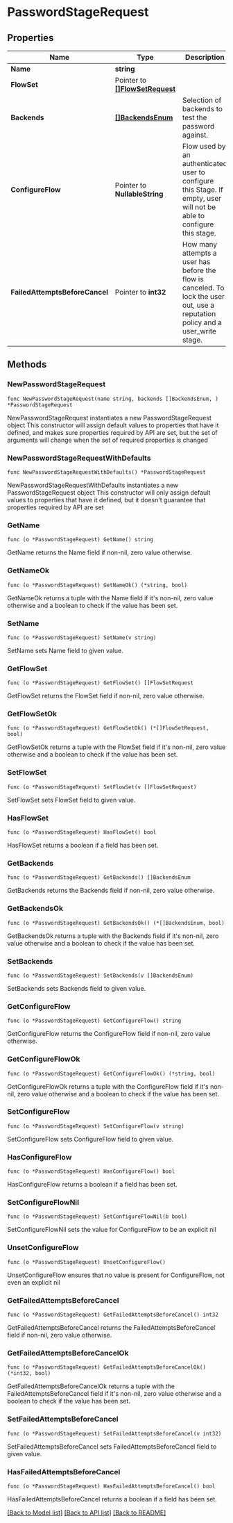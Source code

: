 # PasswordStageRequest

## Properties

Name | Type | Description | Notes
------------ | ------------- | ------------- | -------------
**Name** | **string** |  | 
**FlowSet** | Pointer to [**[]FlowSetRequest**](FlowSetRequest.md) |  | [optional] 
**Backends** | [**[]BackendsEnum**](BackendsEnum.md) | Selection of backends to test the password against. | 
**ConfigureFlow** | Pointer to **NullableString** | Flow used by an authenticated user to configure this Stage. If empty, user will not be able to configure this stage. | [optional] 
**FailedAttemptsBeforeCancel** | Pointer to **int32** | How many attempts a user has before the flow is canceled. To lock the user out, use a reputation policy and a user_write stage. | [optional] 

## Methods

### NewPasswordStageRequest

`func NewPasswordStageRequest(name string, backends []BackendsEnum, ) *PasswordStageRequest`

NewPasswordStageRequest instantiates a new PasswordStageRequest object
This constructor will assign default values to properties that have it defined,
and makes sure properties required by API are set, but the set of arguments
will change when the set of required properties is changed

### NewPasswordStageRequestWithDefaults

`func NewPasswordStageRequestWithDefaults() *PasswordStageRequest`

NewPasswordStageRequestWithDefaults instantiates a new PasswordStageRequest object
This constructor will only assign default values to properties that have it defined,
but it doesn't guarantee that properties required by API are set

### GetName

`func (o *PasswordStageRequest) GetName() string`

GetName returns the Name field if non-nil, zero value otherwise.

### GetNameOk

`func (o *PasswordStageRequest) GetNameOk() (*string, bool)`

GetNameOk returns a tuple with the Name field if it's non-nil, zero value otherwise
and a boolean to check if the value has been set.

### SetName

`func (o *PasswordStageRequest) SetName(v string)`

SetName sets Name field to given value.


### GetFlowSet

`func (o *PasswordStageRequest) GetFlowSet() []FlowSetRequest`

GetFlowSet returns the FlowSet field if non-nil, zero value otherwise.

### GetFlowSetOk

`func (o *PasswordStageRequest) GetFlowSetOk() (*[]FlowSetRequest, bool)`

GetFlowSetOk returns a tuple with the FlowSet field if it's non-nil, zero value otherwise
and a boolean to check if the value has been set.

### SetFlowSet

`func (o *PasswordStageRequest) SetFlowSet(v []FlowSetRequest)`

SetFlowSet sets FlowSet field to given value.

### HasFlowSet

`func (o *PasswordStageRequest) HasFlowSet() bool`

HasFlowSet returns a boolean if a field has been set.

### GetBackends

`func (o *PasswordStageRequest) GetBackends() []BackendsEnum`

GetBackends returns the Backends field if non-nil, zero value otherwise.

### GetBackendsOk

`func (o *PasswordStageRequest) GetBackendsOk() (*[]BackendsEnum, bool)`

GetBackendsOk returns a tuple with the Backends field if it's non-nil, zero value otherwise
and a boolean to check if the value has been set.

### SetBackends

`func (o *PasswordStageRequest) SetBackends(v []BackendsEnum)`

SetBackends sets Backends field to given value.


### GetConfigureFlow

`func (o *PasswordStageRequest) GetConfigureFlow() string`

GetConfigureFlow returns the ConfigureFlow field if non-nil, zero value otherwise.

### GetConfigureFlowOk

`func (o *PasswordStageRequest) GetConfigureFlowOk() (*string, bool)`

GetConfigureFlowOk returns a tuple with the ConfigureFlow field if it's non-nil, zero value otherwise
and a boolean to check if the value has been set.

### SetConfigureFlow

`func (o *PasswordStageRequest) SetConfigureFlow(v string)`

SetConfigureFlow sets ConfigureFlow field to given value.

### HasConfigureFlow

`func (o *PasswordStageRequest) HasConfigureFlow() bool`

HasConfigureFlow returns a boolean if a field has been set.

### SetConfigureFlowNil

`func (o *PasswordStageRequest) SetConfigureFlowNil(b bool)`

 SetConfigureFlowNil sets the value for ConfigureFlow to be an explicit nil

### UnsetConfigureFlow
`func (o *PasswordStageRequest) UnsetConfigureFlow()`

UnsetConfigureFlow ensures that no value is present for ConfigureFlow, not even an explicit nil
### GetFailedAttemptsBeforeCancel

`func (o *PasswordStageRequest) GetFailedAttemptsBeforeCancel() int32`

GetFailedAttemptsBeforeCancel returns the FailedAttemptsBeforeCancel field if non-nil, zero value otherwise.

### GetFailedAttemptsBeforeCancelOk

`func (o *PasswordStageRequest) GetFailedAttemptsBeforeCancelOk() (*int32, bool)`

GetFailedAttemptsBeforeCancelOk returns a tuple with the FailedAttemptsBeforeCancel field if it's non-nil, zero value otherwise
and a boolean to check if the value has been set.

### SetFailedAttemptsBeforeCancel

`func (o *PasswordStageRequest) SetFailedAttemptsBeforeCancel(v int32)`

SetFailedAttemptsBeforeCancel sets FailedAttemptsBeforeCancel field to given value.

### HasFailedAttemptsBeforeCancel

`func (o *PasswordStageRequest) HasFailedAttemptsBeforeCancel() bool`

HasFailedAttemptsBeforeCancel returns a boolean if a field has been set.


[[Back to Model list]](../README.md#documentation-for-models) [[Back to API list]](../README.md#documentation-for-api-endpoints) [[Back to README]](../README.md)



